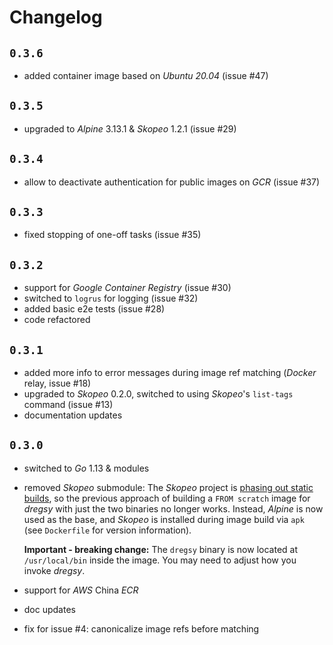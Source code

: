 # Changelog

## `0.3.6`
- added container image based on *Ubuntu 20.04* (issue #47)

## `0.3.5`
- upgraded to *Alpine* 3.13.1 & *Skopeo* 1.2.1 (issue #29)

## `0.3.4`
- allow to deactivate authentication for public images on *GCR* (issue #37)

## `0.3.3`
- fixed stopping of one-off tasks (issue #35)

## `0.3.2`
- support for *Google Container Registry* (issue #30)
- switched to `logrus` for logging (issue #32)
- added basic e2e tests (issue #28)
- code refactored

## `0.3.1`
- added more info to error messages during image ref matching (*Docker* relay, issue #18)
- upgraded to *Skopeo* 0.2.0, switched to using *Skopeo*'s `list-tags` command (issue #13)
- documentation updates

## `0.3.0`
- switched to *Go* 1.13 & modules
- removed *Skopeo* submodule: The *Skopeo* project is [phasing out static builds](https://github.com/containers/skopeo/issues/755), so the previous approach of building a `FROM scratch` image for *dregsy* with just the two binaries no longer works. Instead, *Alpine* is now used as the base, and *Skopeo* is installed during image build via `apk` (see `Dockerfile` for version information).

    **Important - breaking change:** The `dregsy` binary is now located at `/usr/local/bin` inside the image. You may need to adjust how you invoke *dregsy*.

- support for *AWS* China *ECR*
- doc updates
- fix for issue #4: canonicalize image refs before matching
